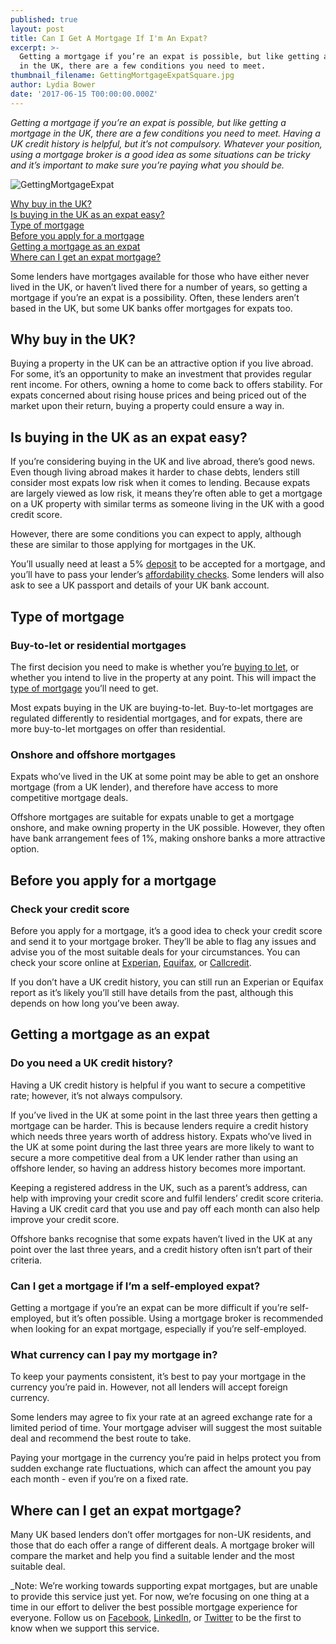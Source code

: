 ```yaml
---
published: true
layout: post
title: Can I Get A Mortgage If I'm An Expat?
excerpt: >-
  Getting a mortgage if you’re an expat is possible, but like getting a mortgage
  in the UK, there are a few conditions you need to meet.
thumbnail_filename: GettingMortgageExpatSquare.jpg
author: Lydia Bower
date: '2017-06-15 T00:00:00.000Z'
---
```

_Getting a mortgage if you’re an expat is possible, but like getting a mortgage in the UK, there are a few conditions you need to meet. Having a UK credit history is helpful, but it’s not compulsory. Whatever your position, using a mortgage broker is a good idea as some situations can be tricky and it’s important to make sure you’re paying what you should be._ 
 
![GettingMortgageExpat]({{site.baseurl}}/images/post_images/GettingMortgageExpat.jpg)

[Why buy in the UK?](#why-buy-in-the-uk)  
[Is buying in the UK as an expat easy?](#is-buying-in-the-uk-as-an-expat-easy)  
[Type of mortgage](#type-of-mortgage)  
[Before you apply for a mortgage](#before-you-apply-for-a-mortgage)  
[Getting a mortgage as an expat](#getting-a-mortgage-as-an-expat)  
[Where can I get an expat mortgage?](#where-can-i-get-an-expat-mortgage)

Some lenders have mortgages available for those who have either never lived in the UK, or haven’t lived there for a number of years, so getting a mortgage if you’re an expat is a possibility. Often, these lenders aren’t based in the UK, but some UK banks offer mortgages for expats too. 
 
## Why buy in the UK?
Buying a property in the UK can be an attractive option if you live abroad. For some, it’s an opportunity to make an investment that provides regular rent income. For others, owning a home to come back to offers stability. For expats concerned about rising house prices and being priced out of the market upon their return, buying a property could ensure a way in.
 
## Is buying in the UK as an expat easy? 
If you’re considering buying in the UK and live abroad, there’s good news. Even though living abroad makes it harder to chase debts, lenders still consider most expats low risk when it comes to lending. Because expats are largely viewed as low risk, it means they’re often able to get a mortgage on a UK property with similar terms as someone living in the UK with a good credit score. 
 
However, there are some conditions you can expect to apply, although these are similar to those applying for mortgages in the UK. 
 
You’ll usually need at least a 5% [deposit](https://trussle.com/blog/how-your-deposit-affects-your-mortgage-rate) to be accepted for a mortgage, and you’ll have to pass your lender’s [affordability checks](https://trussle.com/blog/how-salary-affects-mortgage). Some lenders will also ask to see a UK passport and details of your UK bank account. 

## Type of mortgage
 
### Buy-to-let or residential mortgages
The first decision you need to make is whether you’re [buying to let](https://trussle.com/blog/different-types-of-mortgages#buyer-position), or whether you intend to live in the property at any point. This will impact the [type of mortgage](https://trussle.com/blog/different-types-of-mortgages) you’ll need to get. 
 
Most expats buying in the UK are buying-to-let. Buy-to-let mortgages are regulated differently to residential mortgages, and for expats, there are more buy-to-let mortgages on offer than residential. 
 
 
### Onshore and offshore mortgages
Expats who’ve lived in the UK at some point may be able to get an onshore mortgage (from a UK lender), and therefore have access to more competitive mortgage deals.
 
Offshore mortgages are suitable for expats unable to get a mortgage onshore, and make owning property in the UK possible. However, they often have bank arrangement fees of 1%, making onshore banks a more attractive option.
 
 
## Before you apply for a mortgage
### Check your credit score
Before you apply for a mortgage, it’s a good idea to check your credit score and send it to your mortgage broker. They’ll be able to flag any issues and advise you of the most suitable deals for your circumstances. You can check your score online at [Experian](http://www.experian.co.uk/), [Equifax](https://www.equifax.co.uk/), or [Callcredit](http://www.callcredit.co.uk/). 
 
If you don’t have a UK credit history, you can still run an Experian or Equifax report as it’s likely you’ll still have details from the past, although this depends on how long you’ve been away. 
 
## Getting a mortgage as an expat

### Do you need a UK credit history?
Having a UK credit history is helpful if you want to secure a competitive rate; however, it’s not always compulsory.
 
If you’ve lived in the UK at some point in the last three years then getting a mortgage can be harder. This is because lenders require a credit history which needs three years worth of address history. Expats who’ve lived in the UK at some point during the last three years are more likely to want to secure a more competitive deal from a UK lender rather than using an offshore lender, so having an address history becomes more important. 
 
Keeping a registered address in the UK, such as a parent’s address, can help with improving your credit score and fulfil lenders’ credit score criteria. Having a UK credit card that you use and pay off each month can also help improve your credit score. 
 
Offshore banks recognise that some expats haven’t lived in the UK at any point over the last three years, and a credit history often isn’t part of their criteria. 
 
### Can I get a mortgage if I’m a self-employed expat? 
Getting a mortgage if you’re an expat can be more difficult if you’re self-employed, but it’s often possible. Using a mortgage broker is recommended when looking for an expat mortgage, especially if you’re self-employed. 
 
### What currency can I pay my mortgage in?
To keep your payments consistent, it’s best to pay your mortgage in the currency you’re paid in. However, not all lenders will accept foreign currency.
 
Some lenders may agree to fix your rate at an agreed exchange rate for a limited period of time. Your mortgage adviser will suggest the most suitable deal and recommend the best route to take. 
 
Paying your mortgage in the currency you’re paid in helps protect you from sudden exchange rate fluctuations, which can affect the amount you pay each month - even if you’re on a fixed rate.  
 
## Where can I get an expat mortgage?
Many UK based lenders don’t offer mortgages for non-UK residents, and those that do each offer a range of different deals. A mortgage broker will compare the market and help you find a suitable lender and the most suitable deal. 

_Note: We’re working towards supporting expat mortgages, but are unable to provide this service just yet. For now, we’re focusing on one thing at a time in our effort to deliver the best possible mortgage experience for everyone. Follow us on [Facebook](https://www.facebook.com/hellotrussle), [LinkedIn](https://www.linkedin.com/company-beta/10234615/), or [Twitter](https://twitter.com/Trussle) to be the first to know when we support this service.

